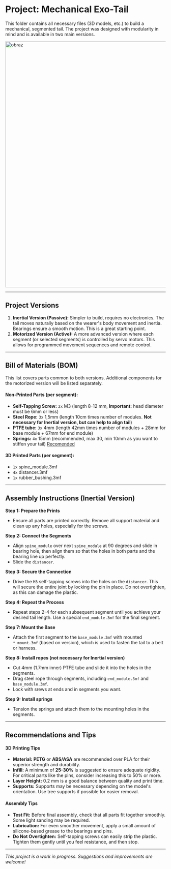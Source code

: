 # Project: Mechanical Exo-Tail

This folder contains all necessary files (3D models, etc.) to build a mechanical, segmented tail. The project was designed with modularity in mind and is available in two main versions.

<img width="955" height="774" alt="obraz" src="https://github.com/user-attachments/assets/9ea27135-10e0-42fb-9533-77b2b6252d73" />




---

## Project Versions

1.  **Inertial Version (Passive):** Simpler to build, requires no electronics. The tail moves naturally based on the wearer's body movement and inertia. Bearings ensure a smooth motion. This is a great starting point.
2.  **Motorized Version (Active):** A more advanced version where each segment (or selected segments) is controlled by servo motors. This allows for programmed movement sequences and remote control.

---

## Bill of Materials (BOM)

This list covers parts common to both versions. Additional components for the motorized version will be listed separately.

#### Non-Printed Parts (per segment):
*   **Self-Tapping Screw:** `2x` M3 (length 8-12 mm, **Important:** head diameter must be 6mm or less)
*   **Steel Rope:** `3x` 1,5mm (length 10cm times number of modules. **Not necessary for Inertial version, but can help to align tail**)
*   **PTFE tube:** `3x` 4mm (length 42mm times number of modules + 28mm for base module + 67mm for end module)
*   **Springs:** `4x` 15mm (recommended, max 30, min 10mm as you want to stiffen your tail) [Recomended](https://www.leroymerlin.pl/produkty/sprezyna-naciagowa-9-kg-7-x-30-x-1-mm-2-szt-standers-91007852.html?srsltid=AfmBOooTFZEYTEJ7x-S1eKeEEcf202TfH3XF0Nk6k94UN-9RfLs5K_pigp0)

#### 3D Printed Parts (per segment):
*   `1x` spine_module.3mf
*   `4x` distancer.3mf
*   `1x` rubber_bushing.3mf

---

## Assembly Instructions (Inertial Version)

**Step 1: Prepare the Prints**
*   Ensure all parts are printed correctly. Remove all support material and clean up any holes, especially for the screws.

**Step 2: Connect the Segments**
*   Align `spine_module` over next `spine_module` at 90 degrees and slide in bearing hole, then align them so that the holes in both parts and the bearing line up perfectly.
*   Slide the `distancer`.

**Step 3: Secure the Connection**
*   Drive the `M3` self-tapping screws into the holes on the `distancer`. This will secure the entire joint by locking the pin in place. Do not overtighten, as this can damage the plastic.

**Step 4: Repeat the Process**
*   Repeat steps 2-4 for each subsequent segment until you achieve your desired tail length. Use a special `end_module.3mf` for the final segment.

**Step 7: Mount the Base**
*   Attach the first segment to the `base_module.3mf` with mounted `*_mount.3mf` (based on version), which is used to fasten the tail to a belt or harness.

**Step 8: Install ropes (not necessary for Inertial version)** 
*   Cut 4mm (1.7mm inner) PTFE tube and slide it into the holes in the segments.
*   Drag steel rope through segments, including `end_module.3mf` and `base_module.3mf`.
*   Lock with srews at ends and in segments you want.

**Step 9: Install springs**
*   Tension the springs and attach them to the mounting holes in the segments.
---

## Recommendations and Tips

#### 3D Printing Tips
*   **Material:** **PETG** or **ABS/ASA** are recommended over PLA for their superior strength and durability.
*   **Infill:** A minimum of **25-30%** is suggested to ensure adequate rigidity. For critical parts like the pins, consider increasing this to 50% or more.
*   **Layer Height:** 0.2 mm is a good balance between quality and print time.
*   **Supports:** Supports may be necessary depending on the model's orientation. Use tree supports if possible for easier removal.

#### Assembly Tips
*   **Test Fit:** Before final assembly, check that all parts fit together smoothly. Some light sanding may be required.
*   **Lubrication:** For even smoother movement, apply a small amount of silicone-based grease to the bearings and pins.
*   **Do Not Overtighten:** Self-tapping screws can easily strip the plastic. Tighten them gently until you feel resistance, and then stop.

---

*This project is a work in progress. Suggestions and improvements are welcome!*
